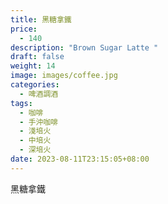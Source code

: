 ```yaml
---
title: 黑糖拿鐵
price:
  - 140
description: "Brown Sugar Latte "
draft: false
weight: 14
image: images/coffee.jpg
categories:
  - 啤酒調酒
tags:
  - 咖啡
  - 手沖咖啡
  - 淺培火
  - 中培火
  - 深培火
date: 2023-08-11T23:15:05+08:00
---
```


 黑糖拿鐵
